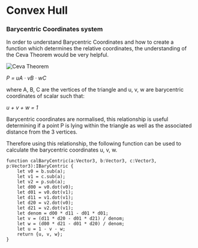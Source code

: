# Convex Hull

### Barycentric Coordinates system

In order to understand Barycentric Coordinates and how to create a function which determines the relative coordinates, the understanding of the Ceva Theorem would be very helpful.

![Ceva Theorem](https://images.ctfassets.net/wjpxigc6xst0/30tqjgC1g49zIkYoU7bDS/aa91d34343ade7f473bdf2493ba5c136/CevasTheorem_1000.jpg)

*P = uA &middot; vB &middot; wC*

where A, B, C are the vertices of the triangle and u, v, w are barycentric coordinates of scalar such that:

*u + v + w = 1*

Barycentric coordinates are normalised, this relationship is useful determining if a point P is lying within the triangle as well as the associated distance from the 3 vertices.

Therefore using this relationship, the following function can be used to calculate the barycentric coordinates u, v, w.

```
function calBaryCentric(a:Vector3, b:Vector3, c:Vector3, p:Vector3):IBaryCentric {
    let v0 = b.sub(a);
    let v1 = c.sub(a);
    let v2 = p.sub(a);
    let d00 = v0.dot(v0);
    let d01 = v0.dot(v1);
    let d11 = v1.dot(v1);
    let d20 = v2.dot(v0);
    let d21 = v2.dot(v1);
    let denom = d00 * d11 - d01 * d01;
    let v = (d11 * d20 - d01 * d21) / denom;
    let w = (d00 * d21 - d01 * d20) / denom;
    let u = 1 - v - w;
    return {u, v, w};
}
```